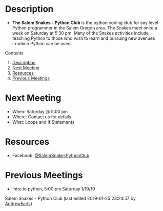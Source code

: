 Description
===========

* **The Salem Snakes - Python Club** is the python coding club for any level Python programmer in the Salem Oregon area. The Snakes meet once a week on Saturday at 5:30 pm. Many of the Snakes activities include teaching Python to those who wish to learn and pursuing new avenues in which Python can be used.

Contents

1. [Description](#Description)
2. [Next Meeting](#Next_Meeting)
3. [Resources](#Resources)
4. [Previous Meetings](#Previous_Meetings)

 

Next Meeting
============

* When: Saturday @ 5:00 pm
* Where: Contact us for details
* What: Loops and If Statements

Resources
=========

* Facebook: [@SalemSnakesPythonClub](https://www.facebook.com/SalemSnakesPythonClub)

Previous Meetings
=================

* Intro to python, 5:00 pm Saturday 1/19/19

Salem Snakes - Python Club (last edited 2019-01-25 23:24:57 by [AndrewEarls](/moin/AndrewEarls "AndrewEarls @ c-73-240-112-253.hsd1.or.comcast.net[73.240.112.253]"))
